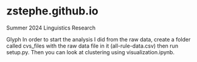 # zstephe.github.io
Summer 2024 Linguistics Research


Glyph
In order to start the analysis I did from the raw data, create a folder called cvs_files with the raw data file in it (all-rule-data.csv) then run setup.py. Then you can look at clustering using visualization.ipynb.